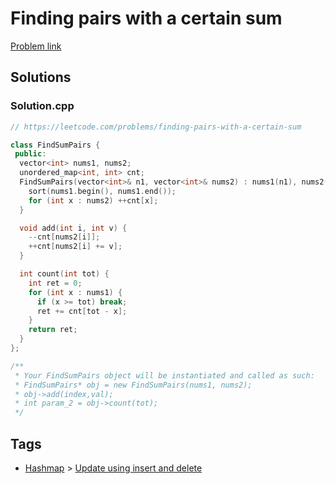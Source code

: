 # Finding pairs with a certain sum

[Problem link](https://leetcode.com/problems/finding-pairs-with-a-certain-sum)

## Solutions


### Solution.cpp
```cpp
// https://leetcode.com/problems/finding-pairs-with-a-certain-sum

class FindSumPairs {
 public:
  vector<int> nums1, nums2;
  unordered_map<int, int> cnt;
  FindSumPairs(vector<int>& n1, vector<int>& nums2) : nums1(n1), nums2(nums2) {
    sort(nums1.begin(), nums1.end());
    for (int x : nums2) ++cnt[x];
  }

  void add(int i, int v) {
    --cnt[nums2[i]];
    ++cnt[nums2[i] += v];
  }

  int count(int tot) {
    int ret = 0;
    for (int x : nums1) {
      if (x >= tot) break;
      ret += cnt[tot - x];
    }
    return ret;
  }
};

/**
 * Your FindSumPairs object will be instantiated and called as such:
 * FindSumPairs* obj = new FindSumPairs(nums1, nums2);
 * obj->add(index,val);
 * int param_2 = obj->count(tot);
 */
```
## Tags

* [Hashmap](/Collections/hashmap.md#hashmap) > [Update using insert and delete](/Collections/hashmap.md#update-using-insert-and-delete)
